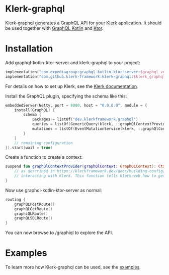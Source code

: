 # Klerk-graphql

Klerk-graphql generates a GraphQL API for your [Klerk](https://klerkframework.dev/) application.
It should be used together with [GraphQL Kotlin](https://opensource.expediagroup.com/graphql-kotlin/docs/server/graphql-server/) and [Ktor](https://ktor.io).

# Installation

Add graphql-kotlin-ktor-server and klerk-graphql to your project:

```kotlin
implementation("com.expediagroup:graphql-kotlin-ktor-server:$graphql_version")
implementation("com.github.klerk-framework:klerk-graphql:$klerk_graphql_version")
```

For details on how to set up Klerk, see the [Klerk documentation](https://klerkframework.dev/docs/intro).

Install the GraphQL plugin, specifying the schema like this:
```kotlin
embeddedServer(Netty, port = 8080, host = "0.0.0.0", module = {
    install(GraphQL) {
        schema {
            packages = listOf("dev.klerkframework.graphql")
            queries = listOf(GenericQuery(klerk, ::graphQlContextProvider))
            mutations = listOf(EventMutationService(klerk, ::graphQlContextProvider))
        }
    }
    // remaining configuration
}).start(wait = true)
```

Create a function to create a context:
```kotlin
suspend fun graphQlContextProvider(graphQlContext: GraphQLContext): Ctx {
    // as described in https://klerkframework.dev/docs/building-config/context a Context is always required when 
    // interacting with Klerk. This function tells Klerk-web how to get this Context.  
}
```

Now use graphql-kotlin-ktor-server as normal: 
```kotlin
routing {
    graphQLPostRoute()
    graphQLGetRoute()
    graphiQLRoute()
    graphQLSDLRoute()
}
```

You can now browse to /graphiql to explore the API.

# Examples
To learn more how Klerk-graphql can be used, see the [examples](https://github.com/search?q=org%3Aklerk-framework+example&type=repositories). 
